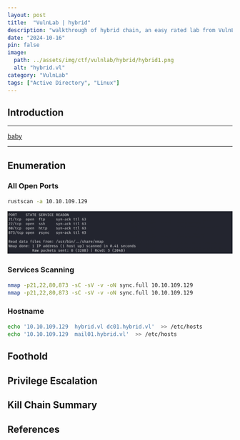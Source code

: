 ```yaml
---
layout: post
title:  "VulnLab | hybrid"
description: "walkthrough of hybrid chain, an easy rated lab from VulnLab"
date: "2024-10-16"
pin: false
image:
  path: ../assets/img/ctf/vulnlab/hybrid/hybrid1.png
  alt: "hybrid.vl"
category: "VulnLab"
tags: ["Active Directory", "Linux"]
---
```


## Introduction
------------------------------------------------------------------------------------------
[baby](https://www.vulnlab.com/machines)

------------------------------------------------------------------------------------------


## Enumeration

### All Open Ports
```bash
rustscan -a 10.10.109.129
```
![rustscan](./assets/img/ctf/vulnlab/sync/sync2.png)

### Services Scanning
```bash
nmap -p21,22,80,873 -sC -sV -v -oN sync.full 10.10.109.129
nmap -p21,22,80,873 -sC -sV -v -oN sync.full 10.10.109.129
```
### Hostname
```bash
echo '10.10.109.129  hybrid.vl dc01.hybrid.vl'  >> /etc/hosts
echo '10.10.109.129  mail01.hybrid.vl'  >> /etc/hosts
```

## Foothold



## Privilege Escalation



## Kill Chain Summary



## References
